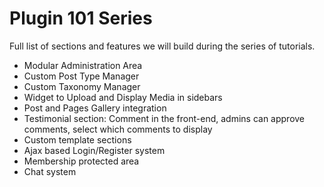 # Plugin 101 Series

Full list of sections and features we will build during the series of tutorials.

* Modular Administration Area
* Custom Post Type Manager
* Custom Taxonomy Manager
* Widget to Upload and Display Media in sidebars
* Post and Pages Gallery integration
* Testimonial section: Comment in the front-end, admins can approve comments, select which comments to display
* Custom template sections
* Ajax based Login/Register system
* Membership protected area
* Chat system